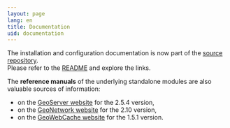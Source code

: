 ```yaml
---
layout: page
lang: en
title: Documentation
uid: documentation
---
```


The installation and configuration documentation is now part of the [source repository](https://github.com/georchestra/georchestra/).  
Please refer to the [README](https://github.com/georchestra/georchestra/blob/master/README.md) and explore the links.

The **reference manuals** of the underlying standalone modules are also valuable sources of information:

 * on the [GeoServer website](http://docs.geoserver.org/2.5.x/en/user/) for the 2.5.4 version,
 * on the [GeoNetwork website](http://geonetwork-opensource.org/manuals/2.10.3/eng/users/index.html) for the 2.10 version,
 * on the [GeoWebCache website](http://geowebcache.org/docs/1.5.1/) for the 1.5.1 version.

